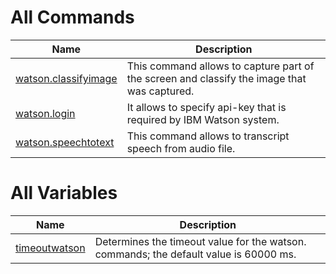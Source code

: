 
# All Commands

| Name | Description |
| ---- | ----------- |
| [watson.classifyimage](https://github.com/G1ANT-Robot/G1ANT.Addon.Watson/blob/master/G1ANT.Addon.Watson/Commands/WatsonClassifyImageCommand.md) | This command allows to capture part of the screen and classify the image that was captured.  |
| [watson.login](https://github.com/G1ANT-Robot/G1ANT.Addon.Watson/blob/master/G1ANT.Addon.Watson/Commands/WatsonLoginCommand.md) | It allows to specify api-key that is required by IBM Watson system. |
| [watson.speechtotext](https://github.com/G1ANT-Robot/G1ANT.Addon.Watson/blob/master/G1ANT.Addon.Watson/Commands/WatsonSpeechToTextCommand.md) | This command allows to transcript speech from audio file. |

# All Variables

| Name | Description |
| ---- | ----------- |
| [timeoutwatson](https://github.com/G1ANT-Robot/G1ANT.Addon.Watson/blob/master/G1ANT.Addon.Watson/Variables/TimeoutWatsonVariable.md) | Determines the timeout value for the watson. commands; the default value is 60000 ms. |
